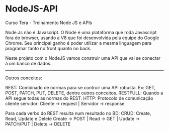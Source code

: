 # NodeJS-API
Curso Tera - Treinamento Node JS e APIs

Node.Js não é Javascript.
O Node é uma plataforma que roda Javascript fora do browser, usando a V8 que foi desenvolvida pela equipe do Google Chrome.
Seu principal ganho é poder utilizar a mesma linguagem para programar tanto no front quanto no back.

Neste projeto com o NodeJS vamos construir uma API que vai se conectar à um banco de dados.

__________________________________

Outros conceitos:

REST: Combinado de normas para se contruir uma API robusta. Ex: GET, POST, PATCH, PUT, DELETE, dentre outros conceitos.
RESTFULL: Quando a API segue todas as normas do REST.
HTTP: Protocolo de comunicação cliente servidor: Cliente -> request | Servidor -> response

Para cada verbo do REST resulta num resultado no BD: 
CRUD: Create, Read, Update e Delete
Create -> POST | Read -> GET | Update -> PATCH/PUT | Delete -> DELETE
